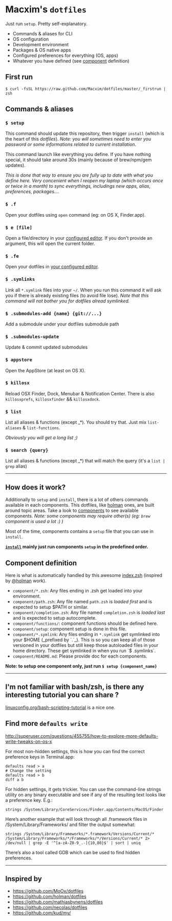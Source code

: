 # Macxim's `dotfiles`

Just run `setup`. Pretty self-explanatory.

- Commands & aliases for CLI
- OS configuration
- Development environment
- Packages & OS native apps
- Configured preferences for everything (OS, apps)
- Whatever you have defined (see [component](#component-definition) definition)

## First run

```
$ curl -fsSL https://raw.github.com/Macxim/dotfiles/master/_firstrun | zsh
```

## Commands & aliases


### `$ setup`

This command should update this repository, then trigger `install` (which is the heart of this _dotfiles_).
_Note: you will sometimes need to enter you password or some informations related to current installation_.

This command launch like everything you define. If you have nothing special, it should take around 30s (mainly because of brew/npm/gem updates).

_This is done that way to ensure you are fully up to date with what you define here. Very concenient when I reopen my laptop (which occurs once or twice in a month) to sync everythings, includings new apps, alias, preferences, packages...._

### `$ .f`

Open your dotfiles using `open` command (eg: on OS X, Finder.app).

### `$ e [file]`

Open a file/directory in your [configured editor](components/editor/editor.zsh).
If you don't provide an argument, this will open the current folder.


### `$ .fe`

Open your dotfiles in [your configured editor](components/editor/editor.zsh).

### `$ .symlinks`

Link all `*.symlink` files into your `~/`.
When you run this command it will ask you if there is already existing files (to avoid file lose).
_Note that this command will not bother you for dotfiles alread symlinked._

### `$ .submodules-add {name} {git://...}`

Add a submodule under your dotfiles submodule path

### `$ .submodules-update`

Update & commit updated submodules

### `$ appstore`

Open the AppStore (at least on OS X).

### `$ killosx`

Reload OSX Finder, Dock, Menubar & Notification Center. There is also `killosxprefs`, `killosxfinder` && `killosxdock`.

### `$ list`

List all aliases & functions (except _*). You should try that. Just mix `list-aliases` & `list-functions`.

_Obviously you will get a long list ;)_

### `$ search {query}`

List all aliases & functions (except _*) that will match the query (it's a `list | grep` alias)

---

## How does it work?

Additionally to `setup` and `install`, there is a lot of others commands available in each components.
This dotfiles, like [holman](https://github.com/holman/dotfiles#topical) ones, are built around topic areas.
Take a look to [components](components) to see available components.
_Note: some components may require other(s) (eg: `brew` component is used a lot :) )_

Most of the time, components contains a `setup` file that you can use in `install`.

**[`install`](bin/install) mainly just run components `setup` in the predefined order.**

## Component definition

Here is what is automatically handled by this awesome [index.zsh](index.zsh) (inspired by [@holman](https://github.com/holman) work).

- `component/*.zsh`: Any files ending in .zsh get loaded into your environment.
- `component/path.zsh`: Any file named `path.zsh` is _loaded first_ and is expected to setup $PATH or similar.
- `component/completion.zsh`: Any file named `completion.zsh` is _loaded last_ and is expected to setup autocomplete.
- `component/functions/`: component functions should be defined here.
- `component/setup`: component setup is done in this file.
- `component/*.symlink`: Any files ending in `*.symlink` get symlinked into your $HOME (_prefixed by `.`_). This is so you can keep all of those versioned in your dotfiles but still keep those autoloaded files in your home directory. These get symlinked in when you run `$ .symlinks`.
- `component/README.md`: Please provide doc for each components.

**Note: to setup one component only, just run `$ setup {component_name}`**

---

## I'm not familiar with bash/zsh, is there any interesting tutorial you can share ?

[linuxconfig.org/bash-scripting-tutorial](http://linuxconfig.org/bash-scripting-tutorial) is a nice one.


## Find more `defaults write`

http://superuser.com/questions/455755/how-to-explore-more-defaults-write-tweaks-on-os-x

For most non-hidden settings, this is how you can find the correct preference keys in Terminal.app:

	defaults read > a
	# Change the setting
	defaults read > b
	diff a b

For hidden settings, it gets trickier. You can use the command-line strings utility
on any binary executable and see if any of the resulting text looks like a preference key.
E.g.:

	strings /System/Library/CoreServices/Finder.app/Contents/MacOS/Finder

Here’s another example that will look through all .framework files in /System/Library/Frameworks/
and filter the output somewhat:

	strings /System/Library/Frameworks/*.framework/Versions/Current/* /System/Library/Frameworks/*/Frameworks/*/Versions/Current/* 2> /dev/null | grep -E '^[a-zA-Z0-9_.-]{10,80}$' | sort | uniq

There’s also a tool called GDB which can be used to find hidden preferences.

---

## Inspired by

- https://github.com/MoOx/dotfiles
- https://github.com/holman/dotfiles
- https://github.com/mathiasbynens/dotfiles
- https://github.com/necolas/dotfiles
- https://github.com/kud/my/
